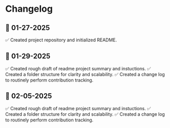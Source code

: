 # Changelog

## 📅 01-27-2025

✅ Created project repository and initialized README.

## 📅 01-29-2025

✅ Created rough draft of readme project summary and instuctions.
✅ Created a folder structure for clarity and scalability.
✅ Created a change log to routinely perform contribution tracking.

## 📅 02-05-2025

✅ Created rough draft of readme project summary and instuctions.
✅ Created a folder structure for clarity and scalability.
✅ Created a change log to routinely perform contribution tracking.
